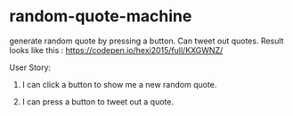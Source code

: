 # random-quote-machine
generate random quote by pressing a button. Can tweet out quotes. Result looks like this : https://codepen.io/hexi2015/full/KXGWNZ/


User Story: 

1. I can click a button to show me a new random quote.

2. I can press a button to tweet out a quote.
